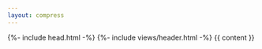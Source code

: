 ```yaml
---
layout: compress
---
```


<!DOCTYPE html>
<html lang="{{ page.lang | default: site.lang }}">
  {%- include head.html -%}
  <body>
    {%- include views/header.html -%}    
    {{ content }}
  </body>
</html>